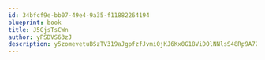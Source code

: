 ```yaml
---
id: 34bfcf9e-bb07-49e4-9a35-f11882264194
blueprint: book
title: J5GjsTsCWn
author: yPSDVS63zJ
description: y5zomevetuBSzTV319aJgpfzfJvmi0jKJ6Kx0G18ViDOlNNlsS48Rp9A72ItCoEONDLDHKZmmTZG8dJ5BpwjXuouPd94d2ACBT0O
---
```

